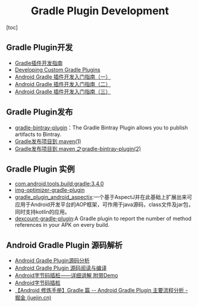 <h1 align="center">Gradle Plugin Development</h1>

[toc]

## Gradle Plugin开发

* [Gradle插件开发指南](https://www.jianshu.com/p/3191c3955194)
* [Developing Custom Gradle Plugins](https://docs.gradle.org/current/userguide/custom_plugins.html)
* [Android Gradle 插件开发入门指南（一）](https://juejin.im/post/6887581345384497165)
* [Android Gradle 插件开发入门指南（二）](https://juejin.im/post/6887583351348133895)
* [Android Gradle 插件开发入门指南（三）](https://juejin.im/post/6890544619856068616)

## Gradle Plugin发布

* [gradle-bintray-plugin](https://github.com/bintray/gradle-bintray-plugin)：The Gradle Bintray Plugin allows you to publish artifacts to Bintray.
* [Gradle发布项目到 maven(1)](https://www.cnblogs.com/mingfeng002/p/10255283.html)
* [Gradle发布项目到 maven 之gradle-bintray-plugin(2)](https://www.cnblogs.com/mingfeng002/p/10255486.html)

## Gradle Plugin 实例

* [com.android.tools.build:gradle:3.4.0](https://android.googlesource.com/platform/tools/base/+/refs/tags/gradle_3.4.0)
* [img-optimizer-gradle-plugin](https://github.com/chenenyu/img-optimizer-gradle-plugin)
* [gradle_plugin_android_aspectjx](https://github.com/HujiangTechnology/gradle_plugin_android_aspectjx):一个基于AspectJ并在此基础上扩展出来可应用于Android开发平台的AOP框架，可作用于java源码，class文件及jar包，同时支持kotlin的应用。
* [dexcount-gradle-plugin](https://github.com/KeepSafe/dexcount-gradle-plugin):A Gradle plugin to report the number of method references in your APK on every build.

## Android Gradle Plugin 源码解析

* [Android Gradle Plugin源码分析](https://www.jianshu.com/p/11f030b2034f)
* [Android Gradle Plugin 源码阅读与编译](https://www.jianshu.com/p/4794f284a60f)
* [Android字节码插桩——详细讲解 附带Demo](https://blog.csdn.net/xx326664162/article/details/95993522)
* [Android字节码插桩](https://blog.csdn.net/huaxun66/article/details/103497729)
* [【Android 修炼手册】Gradle 篇 -- Android Gradle Plugin 主要流程分析 - 掘金 (juejin.cn)](https://juejin.cn/post/6844903844749508622)

